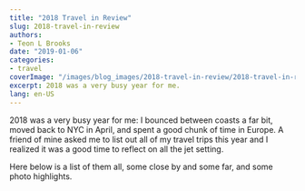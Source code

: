 ```yaml
---
title: "2018 Travel in Review"
slug: 2018-travel-in-review
authors:
- Teon L Brooks
date: "2019-01-06"
categories:
- travel
coverImage: "/images/blog_images/2018-travel-in-review/2018-travel-in-review.png"
excerpt: 2018 was a very busy year for me.
lang: en-US
---
```

<script>import Album from '$lib/components/Album.svelte'</script>

2018 was a very busy year for me: I bounced between coasts a far bit, moved back to NYC in April, and spent a good chunk of time in Europe. A friend of mine asked me to list out all of my travel trips this year and I realized it was a good time to reflect on all the jet setting.

Here below is a list of them all, some close by and some far, and some photo highlights.

<Album 
    albumHref = "https://photos.app.goo.gl/iqGQCPB6YjrPPgVa9"
    imageHref = "/images/blog_images/2018-travel-in-review/IMG_20180912_160409.jpg"
    alt = "Me holding a glass of champagne at a champagne house"
    caption = "🎒 2018 Travel in Review"
/>
